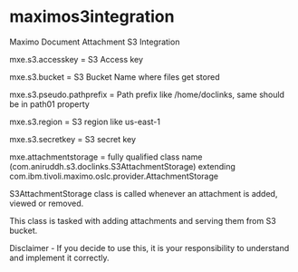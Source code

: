 # maximos3integration
Maximo Document Attachment S3 Integration


mxe.s3.accesskey = S3 Access key

mxe.s3.bucket = S3 Bucket Name where files get stored

mxe.s3.pseudo.pathprefix = Path prefix like /home/doclinks, same should be in path01 property

mxe.s3.region = S3 region like us-east-1

mxe.s3.secretkey = S3 secret key

mxe.attachmentstorage = fully qualified class name (com.aniruddh.s3.doclinks.S3AttachmentStorage) extending com.ibm.tivoli.maximo.oslc.provider.AttachmentStorage

S3AttachmentStorage class is called whenever an attachment is added, viewed or removed.

This class is tasked with adding attachments and serving them from S3 bucket. 

Disclaimer - If you decide to use this, it is your responsibility to understand and implement it correctly.
